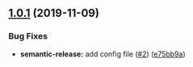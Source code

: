 ## [1.0.1](https://github.com/derek-fong/poc-demo-apollo-server-mongodb/compare/v1.0.0...1.0.1) (2019-11-09)


### Bug Fixes

* **semantic-release:** add config file ([#2](https://github.com/derek-fong/poc-demo-apollo-server-mongodb/issues/2)) ([e75bb9a](https://github.com/derek-fong/poc-demo-apollo-server-mongodb/commit/e75bb9ae5cd83ddc9c2b0ddaadcf4ff49295d4ed))
